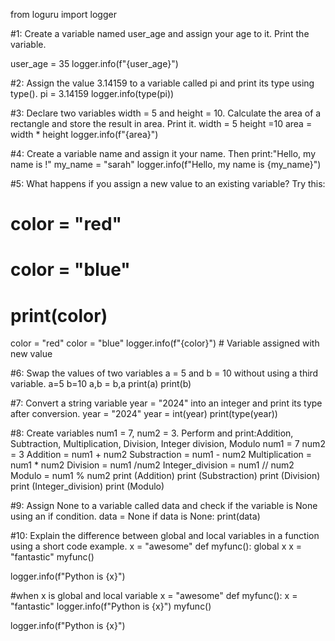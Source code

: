 from loguru import logger

#1: Create a variable named user_age and assign your age to it. Print the variable.

user_age = 35
logger.info(f"{user_age}")

#2: Assign the value 3.14159 to a variable called pi and print its type using type().
pi = 3.14159
logger.info(type(pi))

#3: Declare two variables width = 5 and height = 10. Calculate the area of a rectangle and store the result in area. Print it.
width = 5
height =10
area = width * height
logger.info(f"{area}")

#4: Create a variable name and assign it your name. Then print:"Hello, my name is <your name>!"
my_name = "sarah"
logger.info(f"Hello, my name is {my_name}")

#5: What happens if you assign a new value to an existing variable? Try this:
# color = "red"
# color = "blue"
# print(color)

color = "red"
color = "blue"
logger.info(f"{color}") # Variable assigned with new value

#6: Swap the values of two variables a = 5 and b = 10 without using a third variable.
a=5 
b=10
a,b = b,a 
print(a)
print(b)

#7: Convert a string variable year = "2024" into an integer and print its type after conversion.
year = "2024"
year = int(year)
print(type(year))

#8: Create variables num1 = 7, num2 = 3. Perform and print:Addition, Subtraction, Multiplication, Division, Integer division, Modulo
num1 = 7
num2 = 3
Addition = num1 + num2
Substraction = num1 - num2
Multiplication = num1 * num2
Division = num1 /num2
Integer_division = num1 // num2
Modulo = num1 % num2
print (Addition)
print (Substraction)
print (Division)
print (Integer_division)
print (Modulo)

#9: Assign None to a variable called data and check if the variable is None using an if condition.
data = None
if data is None:
    print(data)

#10: Explain the difference between global and local variables in a function using a short code example.
x = "awesome"
def myfunc():
    global x
    x = "fantastic"
myfunc()

logger.info(f"Python is {x}")

#when x is global and local variable
x = "awesome"
def myfunc():
    x = "fantastic"
    logger.info(f"Python is {x}")
myfunc()

logger.info(f"Python is {x}")